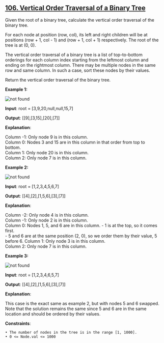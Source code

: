 <h2><a href="https://leetcode.com/problems/vertical-order-traversal-of-a-binary-tree/description/">106. Vertical Order Traversal of a Binary Tree</a></h2>

Given the root of a binary tree, calculate the vertical order traversal of the binary tree.

For each node at position (row, col), its left and right children will be at positions (row + 1, col - 1) and (row + 1, col + 1) respectively. The root of the tree is at (0, 0).

The vertical order traversal of a binary tree is a list of top-to-bottom orderings for each column index starting from the leftmost column and ending on the rightmost column. There may be multiple nodes in the same row and same column. In such a case, sort these nodes by their values.

Return the vertical order traversal of the binary tree.

**Example 1:**

<img src="https://assets.leetcode.com/uploads/2021/01/29/vtree1.jpg" alt="not found">

**Input**: root = [3,9,20,null,null,15,7]

**Output**: [[9],[3,15],[20],[7]]

**Explanation**:

Column -1: Only node 9 is in this column. </br>
Column 0: Nodes 3 and 15 are in this column in that order from top to bottom. </br>
Column 1: Only node 20 is in this column. </br>
Column 2: Only node 7 is in this column. </br>

**Example 2:**

<img src="https://assets.leetcode.com/uploads/2021/01/29/vtree2.jpg" alt="not found">

**Input**: root = [1,2,3,4,5,6,7]

**Output**: [[4],[2],[1,5,6],[3],[7]]

**Explanation**:

Column -2: Only node 4 is in this column. </br>
Column -1: Only node 2 is in this column. </br>
Column 0: Nodes 1, 5, and 6 are in this column.
          - 1 is at the top, so it comes first. </br>
          - 5 and 6 are at the same position (2, 0), so we order them by their value, 5 before 6.
Column 1: Only node 3 is in this column. </br>
Column 2: Only node 7 is in this column. </br>

**Example 3:**

<img src="https://assets.leetcode.com/uploads/2021/01/29/vtree3.jpg" alt="not found">

**Input**: root = [1,2,3,4,6,5,7]

**Output**: [[4],[2],[1,5,6],[3],[7]]

**Explanation**:

This case is the exact same as example 2, but with nodes 5 and 6 swapped. </br>
Note that the solution remains the same since 5 and 6 are in the same location and should be ordered by their values. </br>



**Constraints**:

    • The number of nodes in the tree is in the range [1, 1000].
    • 0 <= Node.val <= 1000